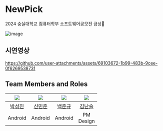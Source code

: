 # NewPick
2024 숭실대학교 컴퓨터학부 소프트웨어공모전 금상🥇

![image](https://github.com/user-attachments/assets/51c5d867-6b7e-4e58-9e19-7cfebc4bf773)


## 시연영상



https://github.com/user-attachments/assets/69103672-1b99-483b-9cee-0f6269538731





## Team Members and Roles

| [<img src="https://github.com/macboy5">](https://github.com/macboy5) | [<img src="https://github.com/minjun011026">](https://github.com/minjun011026) | [<img src="https://github.com/junekyu02">](https://github.com/junekyu02) | [<img src="https://github.com/seulnan">](https://github.com/seulnan) |
| :--------------------------------------------------------------------------------------: | :--------------------------------------------------------------------------------------: | :--------------------------------------------------------------------------------------: | :--------------------------------------------------------------------------------------: |
| [박성진](https://github.com/macboy5) | [신민준](https://github.com/minjun011026) | [백준규](https://github.com/junekyu02) | [김난슬](https://github.com/seulnan) |
| Android | Android | Android | PM <br> Design |
